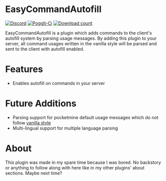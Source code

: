 # EasyCommandAutofill
[![Discord](https://img.shields.io/badge/chat-on%20discord-7289da.svg)](https://discord.gg/R7kdetE)
[![Poggit-Ci](https://poggit.pmmp.io/ci.shield/jasonwynn10/EasyCommandAutofill/EasyCommandAutofill)](https://poggit.pmmp.io/ci/jasonwynn10/EasyCommandAutofill/EasyCommandAutofill)
[![Download count](https://poggit.pmmp.io/shield.dl.total/EasyCommandAutofill)](https://poggit.pmmp.io/p/EasyCommandAutofill)

EasyCommandAutofill is a plugin which adds commands to the client's autofill system by parsing usage messages. By adding this plugin to your server, all command usages written in the vanilla style will be parsed and sent to the client with autofill enabled.

# Features
* Enables autofill on commands in your server

# Future Additions
* Parsing support for pocketmine default usage messages which do not follow [vanilla style](https://docs.microsoft.com/en-us/minecraft/creator/documents/commandsintroduction#command-syntax)
* Multi-lingual support for multiple language parsing

# About
This plugin was made in my spare time because I was bored. No backstory or anything to follow along with here like in my other plugins' about sections. Maybe next time?